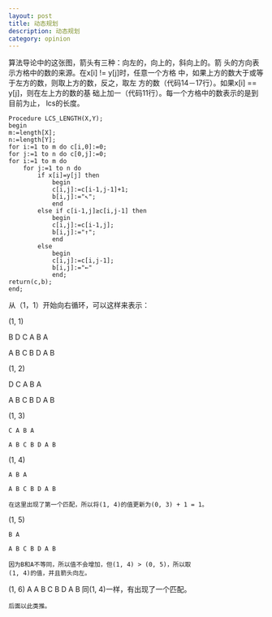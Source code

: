 ```yaml
---
layout: post
title: 动态规划
description: 动态规划
category: opinion 
---
```


算法导论中的这张图，箭头有三种：向左的，向上的，斜向上的。箭
头的方向表示方格中的数的来源。在x[i] != y[j]时，任意一个方格
中，如果上方的数大于或等于左方的数，则取上方的数，反之，取左
方的数（代码14－17行）。如果x[i] == y[j]，则在左上方的数的基
础上加一（代码11行）。每一个方格中的数表示的是到目前为止，
lcs的长度。

    Procedure LCS_LENGTH(X,Y);  
    begin  
    m:=length[X];  
    n:=length[Y];  
    for i:=1 to m do c[i,0]:=0;  
    for j:=1 to n do c[0,j]:=0;  
    for i:=1 to m do  
        for j:=1 to n do  
            if x[i]=y[j] then  
                begin  
                c[i,j]:=c[i-1,j-1]+1;  
                b[i,j]:="↖";  
                end  
            else if c[i-1,j]≥c[i,j-1] then  
                begin  
                c[i,j]:=c[i-1,j];  
                b[i,j]:="↑";  
                end  
            else  
                begin  
                c[i,j]:=c[i,j-1];  
                b[i,j]:="←"  
                end;  
    return(c,b);  
    end;

从（1，1）开始向右循环，可以这样来表示：

(1, 1)

B D C A B A

A B C B D A B 

(1, 2)

D C A B A

A B C B D A B 

(1, 3)

    C A B A

    A B C B D A B 

(1, 4)

    A B A

    A B C B D A B 

    在这里出现了第一个匹配，所以将(1, 4)的值更新为(0, 3) + 1 = 1。

(1, 5)

    B A

    A B C B D A B

    因为B和A不等同，所以值不会增加，但(1, 4) > (0, 5)，所以取
    (1, 4)的值，并且箭头向左。

(1, 6)
    A
    A B C B D A B 
    同(1, 4)一样，有出现了一个匹配。

    后面以此类推。
